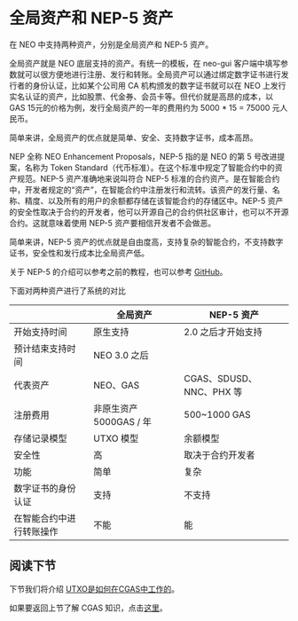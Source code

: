 # 全局资产和 NEP-5 资产

在 NEO 中支持两种资产，分别是全局资产和 NEP-5 资产。

全局资产就是 NEO 底层支持的资产。有统一的模板，在 neo-gui 客户端中填写参数就可以很方便地进行注册、发行和转账。全局资产可以通过绑定数字证书进行发行者的身份认证，比如某个公司用 CA 机构颁发的数字证书就可以在 NEO 上发行实名认证的资产，比如股票、代金券、会员卡等。但代价就是高昂的成本，以 GAS 15元的价格为例，发行全局资产的一年的费用约为 5000 * 15 = 75000 元人民币。

简单来讲，全局资产的优点就是简单、安全、支持数字证书，成本高昂。

NEP 全称 NEO Enhancement Proposals，NEP-5 指的是 NEO 的第 5 号改进提案，名称为 Token Standard（代币标准）。在这个标准中规定了智能合约中的资产规范。NEP-5 资产准确地来说叫符合 NEP-5 标准的合约资产。是在智能合约中，开发者规定的“资产”，在智能合约中注册发行和流转。该资产的发行量、名称、精度、以及所有的用户的余额都存储在该智能合约的存储区中。NEP-5 资产的安全性取决于合约的开发者，他可以开源自己的合约供社区审计，也可以不开源合约。这就意味着使用 NEP-5 资产要相信开发者不会做恶。

简单来讲，NEP-5 资产的优点就是自由度高，支持复杂的智能合约，不支持数字证书，安全性和发行成本比全局资产低。

关于 NEP-5 的介绍可以参考之前的教程，也可以参考 [GitHub](https://github.com/neo-project/proposals/blob/master/nep-5.mediawiki)。

下面对两种资产进行了系统的对比

|                          | 全局资产                | NEP-5 资产               |
| ------------------------ | ----------------------- | ------------------------ |
| 开始支持时间             | 原生支持                | 2.0 之后才开始支持       |
| 预计结束支持时间         | NEO 3.0 之后            |                          |
| 代表资产                 | NEO、GAS                | CGAS、SDUSD、NNC、PHX 等 |
| 注册费用                 | 非原生资产 5000GAS / 年 | 500~1000 GAS             |
| 存储记录模型             | UTXO 模型               | 余额模型                 |
| 安全性                   | 高                      | 取决于合约开发者         |
| 功能                     | 简单                    | 复杂                     |
| 数字证书的身份认证       | 支持                    | 不支持                   |
| 在智能合约中进行转账操作 | 不能                    | 能                       |

## 阅读下节

下节我们将介绍 [UTXO是如何在CGAS中工作的](3_utxo_model.md)。

如果要返回上节了解 CGAS 知识，点击[这里](1_what_is_cgas.md)。